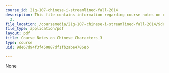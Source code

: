 ```yaml
---
course_id: 21g-107-chinese-i-streamlined-fall-2014
description: This file contains information regarding course notes on chines characters
  3.
file_location: /coursemedia/21g-107-chinese-i-streamlined-fall-2014/9de67d94f3f450887df1fb2abe4786eb_MIT21G_107F14_CourseNote_3.pdf
file_type: application/pdf
layout: pdf
title: Course Notes on Chinese Characters_3
type: course
uid: 9de67d94f3f450887df1fb2abe4786eb

---
```

None
